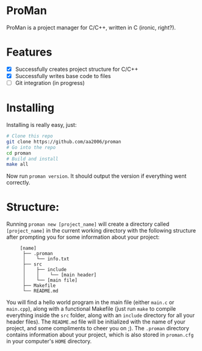 # ProMan
ProMan is a project manager for C/C++, written in C (ironic, right?).

# Features
- [X] Successfully creates project structure for C/C++
- [X] Successfully writes base code to files
- [ ] Git integration (in progress)

# Installing
Installing is really easy, just:
```bash
# Clone this repo
git clone https://github.com/aa2006/proman
# Go into the repo
cd proman
# Build and install
make all
```
Now run `proman version`. It should output the version if everything went correctly.

# Structure:
Running `proman new [project_name]` will create a directory called `[project_name]` in the current working directory with the following structure after prompting you for some information about your project:
```
     [name]
      ├── .proman
      │    └── info.txt
      ├── src
      │    ├── include
      │    │    └── [main header]  
      │    └── [main file]
      ├── Makefile
      └── README.md
```
You will find a hello world program in the main file (either `main.c` or `main.cpp`), along with a functional Makefile (just run `make` to compile everything inside the `src` folder, along with an `include` directory for all your header files). The `README.md` file will be initialized with the name of your project, and some compliments to cheer you on ;). The `.proman` directory contains information about your project, which is also stored in `proman.cfg` in your computer's `HOME` directory.
